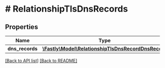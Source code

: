 # # RelationshipTlsDnsRecords

## Properties

Name | Type | Description | Notes
------------ | ------------- | ------------- | -------------
**dns_records** | [**\Fastly\Model\RelationshipTlsDnsRecordDnsRecord**](RelationshipTlsDnsRecordDnsRecord.md) |  | [optional]

[[Back to API list]](../../README.md#endpoints) [[Back to README]](../../README.md)
